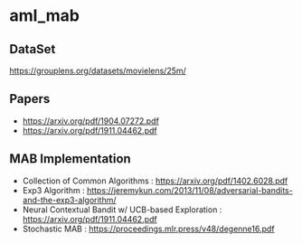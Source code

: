 # aml_mab

## DataSet
https://grouplens.org/datasets/movielens/25m/

## Papers
- https://arxiv.org/pdf/1904.07272.pdf
- https://arxiv.org/pdf/1911.04462.pdf

## MAB Implementation
- Collection of Common Algorithms : https://arxiv.org/pdf/1402.6028.pdf
- Exp3 Algorithm : https://jeremykun.com/2013/11/08/adversarial-bandits-and-the-exp3-algorithm/
- Neural Contextual Bandit w/ UCB-based Exploration : https://arxiv.org/pdf/1911.04462.pdf
- Stochastic MAB : https://proceedings.mlr.press/v48/degenne16.pdf
